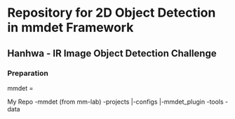 # Repository for 2D Object Detection in mmdet Framework
## Hanhwa - IR Image Object Detection Challenge

### Preparation
mmdet = 

My Repo
-mmdet (from mm-lab)
-projects
 |-configs
 |-mmdet_plugin
-tools
-data
